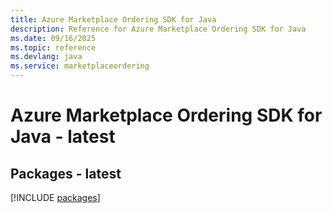 ```yaml
---
title: Azure Marketplace Ordering SDK for Java
description: Reference for Azure Marketplace Ordering SDK for Java
ms.date: 09/16/2025
ms.topic: reference
ms.devlang: java
ms.service: marketplaceordering
---
```

# Azure Marketplace Ordering SDK for Java - latest
## Packages - latest
[!INCLUDE [packages](marketplace-ordering-index.md)]